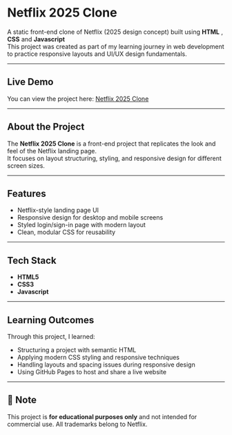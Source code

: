 # Netflix 2025 Clone

A static front-end clone of Netflix (2025 design concept) built using **HTML** , **CSS** and **Javascript**  
This project was created as part of my learning journey in web development to practice responsive layouts and UI/UX design fundamentals.

---

##  Live Demo
You can view the project here: [Netflix 2025 Clone](http://sankar-124.github.io/NETFLIX-2025-CLONE/)

---

##  About the Project
The **Netflix 2025 Clone** is a front-end project that replicates the look and feel of the Netflix landing page.  
It focuses on layout structuring, styling, and responsive design for different screen sizes.

---

##  Features
- Netflix-style landing page UI  
- Responsive design for desktop and mobile screens  
- Styled login/sign-in page with modern layout  
- Clean, modular CSS for reusability  

---

##  Tech Stack
- **HTML5**  
- **CSS3**
- **Javascript**

---

##  Learning Outcomes
Through this project, I learned:  
- Structuring a project with semantic HTML  
- Applying modern CSS styling and responsive techniques  
- Handling layouts and spacing issues during responsive design  
- Using GitHub Pages to host and share a live website  
  

---

## 📌 Note
This project is **for educational purposes only** and not intended for commercial use. All trademarks belong to Netflix.
